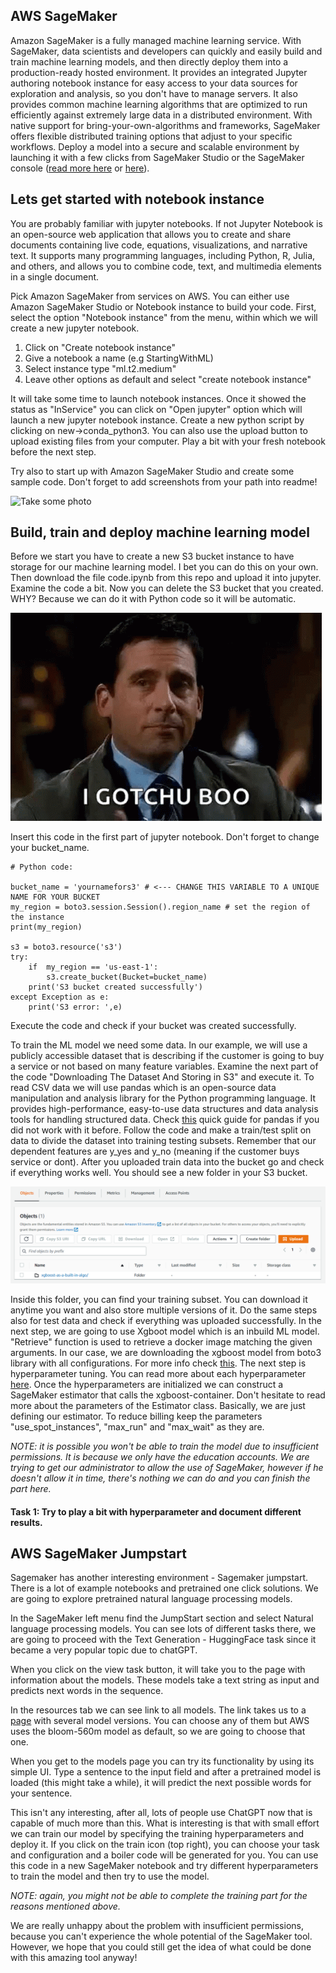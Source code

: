
## AWS SageMaker

Amazon SageMaker is a fully managed machine learning service. With SageMaker, data scientists and developers can quickly and easily build and train machine learning models, and then directly deploy them into a production-ready hosted environment. It provides an integrated Jupyter authoring notebook instance for easy access to your data sources for exploration and analysis, so you don't have to manage servers. It also provides common machine learning algorithms that are optimized to run efficiently against extremely large data in a distributed environment. With native support for bring-your-own-algorithms and frameworks, SageMaker offers flexible distributed training options that adjust to your specific workflows. Deploy a model into a secure and scalable environment by launching it with a few clicks from SageMaker Studio or the SageMaker console ([read more here](https://aws.amazon.com/sagemaker/) or [here](https://docs.aws.amazon.com/sagemaker/latest/dg/whatis.html)).

## Lets get started with notebook instance

You are probably familiar with jupyter notebooks. If not Jupyter Notebook is an open-source web application that allows you to create and share documents containing live code, equations, visualizations, and narrative text. It supports many programming languages, including Python, R, Julia, and others, and allows you to combine code, text, and multimedia elements in a single document. 

Pick Amazon SageMaker from services on AWS. You can either use Amazon SageMaker Studio or Notebook instance to build your code. First, select the option "Notebook instance" from the menu, within which we will create a new jupyter notebook. 

1. Click on "Create notebook instance"
2. Give a notebook a name (e.g StartingWithML)
3. Select instance type "ml.t2.medium"
4. Leave other options as default and select "create notebook instance"

It will take some time to launch notebook instances. Once it showed the status as "InService" you can click on "Open jupyter" option which will launch a new jupyter notebook instance. Create a new python script by clicking on new->conda_python3. You can also use the upload button to upload existing files from your computer. Play a bit with your fresh notebook before the next step. 

Try also to start up with Amazon SageMaker Studio and create some sample code. Don't forget to add screenshots from your path into readme!

![Take some photo](gifs/giphy.gif)

## Build, train and deploy machine learning model

Before we start you have to create a new S3 bucket instance to have storage for our machine learning model. I bet you can do this on your own. Then download the file code.ipynb from this repo and upload it into jupyter. Examine the code a bit. Now you can delete the S3 bucket that you created. WHY? Because we can do it with Python code so it will be automatic.

![Gotchu](gifs/michael-scott-wink.gif)

Insert this code in the first part of jupyter notebook. Don't forget to change your bucket_name.

```
# Python code:

bucket_name = 'yournamefors3' # <--- CHANGE THIS VARIABLE TO A UNIQUE NAME FOR YOUR BUCKET
my_region = boto3.session.Session().region_name # set the region of the instance
print(my_region)

s3 = boto3.resource('s3')
try:
    if  my_region == 'us-east-1':
        s3.create_bucket(Bucket=bucket_name)
    print('S3 bucket created successfully')
except Exception as e:
    print('S3 error: ',e)
```

Execute the code and check if your bucket was created successfully. 

To train the ML model we need some data. In our example, we will use a publicly accessible dataset that is describing if the customer is going to buy a service or not based on many feature variables. Examine the next part of the code "Downloading The Dataset And Storing in S3" and execute it. To read CSV data we will use pandas which is an open-source data manipulation and analysis library for the Python programming language. It provides high-performance, easy-to-use data structures and data analysis tools for handling structured data. Check [this](https://pandas.pydata.org/pandas-docs/stable/user_guide/10min.html) quick guide for pandas if you did not work with it before. Follow the code and make a train/test split on data to divide the dataset into training testing subsets. Remember that our dependent features are y_yes and y_no (meaning if the customer buys service or dont). After you uploaded train data into the bucket go and check if everything works well. You should see a new folder in your S3 bucket.

![S3 bucket](images/s3.png)

Inside this folder, you can find your training subset. You can download it anytime you want and also store multiple versions of it. Do the same steps also for test data and check if everything was uploaded successfully.
In the next step, we are going to use Xgboot model which is an inbuild ML model. "Retrieve" function is used to retrieve a docker image matching the given arguments. In our case, we are downloading the xgboost model from boto3 library with all configurations. For more info check [this](https://sagemaker.readthedocs.io/en/stable/api/utility/image_uris.html). The next step is hyperparameter tuning. You can read more about each hyperparameter [here](https://docs.aws.amazon.com/sagemaker/latest/dg/xgboost_hyperparameters.html). Once the hyperparameters are initialized we can construct a SageMaker estimator that calls the xgboost-container. Don't hesitate to read more about the parameters of the Estimator class. Basically, we are just defining our estimator. To reduce billing keep the parameters "use_spot_instances", "max_run" and "max_wait" as they are.

<i> NOTE: it is possible you won't be able to train the model due to insufficient permissions. 
It is because we only have the education accounts. We are trying to get our administrator to allow the
use of SageMaker, however if he doesn't allow it in time, there's nothing we can do and you can finish the part here.</i>

#### Task 1: Try to play a bit with hyperparameter and document different results. 


## AWS SageMaker Jumpstart
Sagemaker has another interesting environment - Sagemaker jumpstart.
There is a lot of example notebooks and pretrained one click solutions.
We are going to explore pretrained natural language processing models. 

In the SageMaker left menu find the JumpStart section and select Natural language processing models.
You can see lots of different tasks there, we are going to proceed with the Text Generation - HuggingFace task since it became
a very popular topic due to chatGPT.

When you click on the view task button, it will take you to the page with information about the models.
These models take a text string as input and predicts next words in the sequence.

In the resources tab we can see link to all models. The link takes us to a [page](https://sagemaker.readthedocs.io/en/stable/algorithms/text/text_generation_hugging_face.html) with several model versions.
You can choose any of them but AWS uses the bloom-560m model as default, so we are going to choose that one.

When you get to the models page you can try its functionality by using its simple UI.
Type a sentence to the input field and after a pretrained model is loaded (this might take a while), it will predict the next possible words for your sentence.

This isn't any interesting, after all, lots of people use ChatGPT now that is capable of much more than this.
What is interesting is that with small effort we can train our model by specifying the training hyperparameters and deploy it.
If you click on the train icon (top right), you can choose your task and configuration and a boiler code will be generated for you.
You can use this code in a new SageMaker notebook and try different hyperparameters to train the model and then try to use the model.

<i>NOTE: again, you might not be able to complete the training part for the reasons mentioned above. </i>

We are really unhappy about the problem with insufficient permissions, because you can't experience the whole potential of the SageMaker tool.
However, we hope that you could still get the idea of what could be done with this amazing tool anyway!
